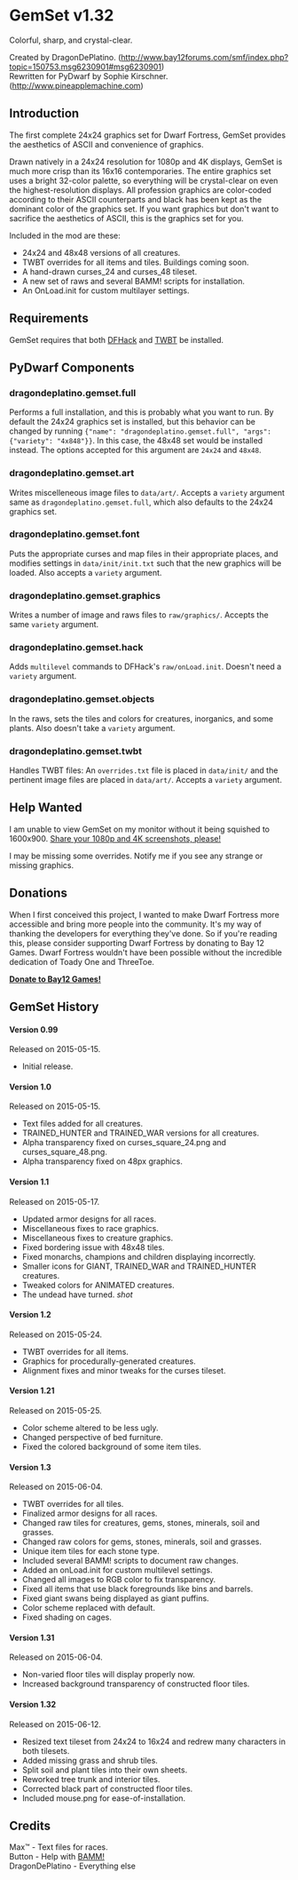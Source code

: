 # GemSet v1.32

Colorful, sharp, and crystal-clear.

Created by DragonDePlatino. (http://www.bay12forums.com/smf/index.php?topic=150753.msg6230901#msg6230901)  
Rewritten for PyDwarf by Sophie Kirschner. (http://www.pineapplemachine.com)

## Introduction

The first complete 24x24 graphics set for Dwarf Fortress, GemSet provides the aesthetics of ASCII and convenience of graphics.

Drawn natively in a 24x24 resolution for 1080p and 4K displays, GemSet is much more crisp than its 16x16 contemporaries. The entire graphics set uses a bright 32-color palette, so everything will be crystal-clear on even the highest-resolution displays. All profession graphics are color-coded according to their ASCII counterparts and black has been kept as the dominant color of the graphics set. If you want graphics but don't want to sacrifice the aesthetics of ASCII, this is the graphics set for you.

Included in the mod are these:
* 24x24 and 48x48 versions of all creatures.
* TWBT overrides for all items and tiles. Buildings coming soon.
* A hand-drawn curses_24 and curses_48 tileset.
* A new set of raws and several BAMM! scripts for installation.
* An OnLoad.init for custom multilayer settings.

## Requirements

GemSet requires that both [DFHack](https://github.com/DFHack/dfhack/releases) and [TWBT](https://github.com/mifki/df-twbt/releases) be installed.

## PyDwarf Components

### dragondeplatino.gemset.full

Performs a full installation, and this is probably what you want to run. By default the 24x24 graphics set is installed, but this behavior can be changed by running `{"name": "dragondeplatino.gemset.full", "args": {"variety": "4x848"}}`. In this case, the 48x48 set would be installed instead. The options accepted for this argument are `24x24` and `48x48`.

### dragondeplatino.gemset.art

Writes miscelleneous image files to `data/art/`. Accepts a `variety` argument same as `dragondeplatino.gemset.full`, which also defaults to the 24x24 graphics set.

### dragondeplatino.gemset.font

Puts the appropriate curses and map files in their appropriate places, and modifies settings in `data/init/init.txt` such that the new graphics will be loaded. Also accepts a `variety` argument.

### dragondeplatino.gemset.graphics

Writes a number of image and raws files to `raw/graphics/`. Accepts the same `variety` argument.

### dragondeplatino.gemset.hack

Adds `multilevel` commands to DFHack's `raw/onLoad.init`. Doesn't need a `variety` argument.

### dragondeplatino.gemset.objects

In the raws, sets the tiles and colors for creatures, inorganics, and some plants. Also doesn't take a `variety` argument.

### dragondeplatino.gemset.twbt

Handles TWBT files: An `overrides.txt` file is placed in `data/init/` and the pertinent image files are placed in `data/art/`. Accepts a `variety` argument.

## Help Wanted

I am unable to view GemSet on my monitor without it being squished to 1600x900. [Share your 1080p and 4K screenshots, please!](http://www.bay12forums.com/smf/index.php?topic=150753.msg6230901#msg6230901)

I may be missing some overrides. Notify me if you see any strange or missing graphics.

## Donations

When I first conceived this project, I wanted to make Dwarf Fortress more accessible and bring more people into the community. It's my way of thanking the developers for everything they've done. So if you're reading this, please consider supporting Dwarf Fortress by donating to Bay 12 Games. Dwarf Fortress wouldn't have been possible without the incredible dedication of Toady One and ThreeToe.

[**Donate to Bay12 Games!**](http://www.bay12games.com/support.html)

## GemSet History

#### Version 0.99
Released on 2015-05-15.
 - Initial release.

#### Version 1.0
Released on 2015-05-15.
 - Text files added for all creatures.
 - TRAINED_HUNTER and TRAINED_WAR versions for all creatures.
 - Alpha transparency fixed on curses_square_24.png and curses_square_48.png.
 - Alpha transparency fixed on 48px graphics.

#### Version 1.1
Released on 2015-05-17.
 - Updated armor designs for all races.
 - Miscellaneous fixes to race graphics.
 - Miscellaneous fixes to creature graphics.
 - Fixed bordering issue with 48x48 tiles.
 - Fixed monarchs, champions and children displaying incorrectly.
 - Smaller icons for GIANT, TRAINED_WAR and TRAINED_HUNTER creatures.
 - Tweaked colors for ANIMATED creatures.
 - The undead have turned. *shot*

#### Version 1.2
Released on 2015-05-24.
 - TWBT overrides for all items.
 - Graphics for procedurally-generated creatures.
 - Alignment fixes and minor tweaks for the curses tileset.

#### Version 1.21
Released on 2015-05-25.
 - Color scheme altered to be less ugly.
 - Changed perspective of bed furniture.
 - Fixed the colored background of some item tiles.

#### Version 1.3
Released on 2015-06-04.
 - TWBT overrides for all tiles.
 - Finalized armor designs for all races.
 - Changed raw tiles for creatures, gems, stones, minerals, soil and grasses.
 - Changed raw colors for gems, stones, minerals, soil and grasses.
 - Unique item tiles for each stone type.
 - Included several BAMM! scripts to document raw changes.
 - Added an onLoad.init for custom multilevel settings.
 - Changed all images to RGB color to fix transparency.
 - Fixed all items that use black foregrounds like bins and barrels.
 - Fixed giant swans being displayed as giant puffins.
 - Color scheme replaced with default.
 - Fixed shading on cages.

#### Version 1.31
Released on 2015-06-04.
 - Non-varied floor tiles will display properly now.
 - Increased background transparency of constructed floor tiles.

#### Version 1.32
Released on 2015-06-12.
 - Resized text tileset from 24x24 to 16x24 and redrew many characters in both tilesets.
 - Added missing grass and shrub tiles.
 - Split soil and plant tiles into their own sheets.
 - Reworked tree trunk and interior tiles.
 - Corrected black part of constructed floor tiles.
 - Included mouse.png for ease-of-installation.

## Credits

Max™ - Text files for races.  
Button - Help with [BAMM!](http://www.bay12forums.com/smf/index.php?topic=150925.0)  
DragonDePlatino - Everything else
